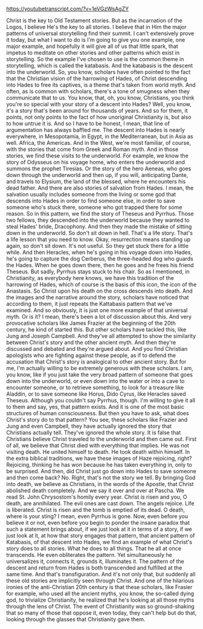 https://youtubetranscript.com/?v=1eVGzWsAgZY

 Christ is the key to Old Testament stories. But as the incarnation of the Logos, I believe He's the key to all stories. I believe that in Him the major patterns of universal storytelling find their summit. I can't extensively prove it today, but what I want to do is I'm going to give you one example, one major example, and hopefully it will give all of us that little spark, that impetus to meditate on other stories and other patterns which exist in storytelling. So the example I've chosen to use is the common theme in storytelling, which is called the katabasis. And the katabasis is the descent into the underworld. So, you know, scholars have often pointed to the fact that the Christian vision of the harrowing of Hades, of Christ descending into Hades to free its captives, is a theme that's taken from world myth. And often, as is common with scholars, there's a tone of smugness when they communicate that to us. You know, that, oh, you know, Christians, you think you're so special with your story of a descent into Hades? Well, you know, it's a story that's been around for thousands of years. And so for them, it points, not only points to the fact of how unoriginal Christianity is, but also to how untrue it is. And so I have to be honest, I mean, that line of argumentation has always baffled me. The descent into Hades is nearly everywhere, in Mesopotamia, in Egypt, in the Mediterranean, but in Asia as well. Africa, the Americas. And in the West, we're most familiar, of course, with the stories that come from Greek and Roman myth. And in those stories, we find these visits to the underworld. For example, we know the story of Odysseus on his voyage home, who enters the underworld and summons the prophet Tiresias. Or the story of the hero Aeneas, who goes down through the underworld and then up, if you will, anticipating Dante, and travels to Elysium, the land of the blessed, where he encounters his dead father. And there are also stories of salvation from Hades. I mean, the salvation usually includes someone from the living or some god that descends into Hades in order to find someone else, in order to save someone who's stuck there, someone who got trapped there for some reason. So in this pattern, we find the story of Theseus and Pyrrhus. Those two fellows, they descended into the underworld because they wanted to steal Hades' bride, Dracophony. And then they made the mistake of sitting down in the underworld. So don't sit down in hell. That's a life story. That's a life lesson that you need to know. Okay, resurrection means standing up again, so don't sit down. It's not useful. So they get stuck there for a little while. And then Heracles, when he's going in his voyage down into Hades, he's going to capture the dog Cerberus, the three-headed dog who guards the Hades. When he goes down there, then he goes and he frees his friend Theseus. But sadly, Pyrrhus stays stuck to his chair. So as I mentioned, in Christianity, as everybody here knows, we have this tradition of the harrowing of Hades, which of course is the basis of this icon, the icon of the Anastasis. So Christ upon his death on the cross descends into death. And the images and the narrative around the story, scholars have noticed that according to them, it just repeats the Kattabasis pattern that we've examined. And so obviously, it is just one more example of that universal myth. Or is it? I mean, there's been a lot of discussion about this. And very provocative scholars like James Frazier at the beginning of the 20th century, he kind of started this. But other scholars have tackled this, like Jung and Joseph Campbell. And they've all attempted to show the similarity between Christ's story and the other ancient myth. And then they're discussed and debated and they're argued about. And you find Christian apologists who are fighting against these people, as if to defend the accusation that Christ's story is analogical to other ancient story. But for me, I'm actually willing to be extremely generous with these scholars. I am, you know, like if you just take the very broad pattern of someone that goes down into the underworld, or even down into the water or into a cave to encounter someone, or to retrieve something, to look for a treasure like Aladdin, or to save someone like Horus, Dido Cyrus, like Heracles saved Theseus. Although you couldn't say Pyrrhus, though. I'm willing to give it all to them and say, yes, that pattern exists. And it is one of the most basic structures of human consciousness. But then you have to ask, what does Christ's story do to that pattern? You see, these scholars like Frazier and Jung and even Campbell, they have actually ignored the story that Christians actually tell. They've ignored the whole story. It is false that Christians believe Christ traveled to the underworld and then came out. First of all, we believe that Christ died with everything that implies. He was not visiting death. He united himself to death. He took death within himself. In the extra biblical traditions, we have these images of Haze rejoicing, right? Rejoicing, thinking he has won because he has taken everything in, only to be surprised. And then, did Christ just go down into Hades to save someone and then come back? No. Right, that's not the story we tell. By bringing God into death, we believe as Christians, in the words of the Apostle, that Christ abolished death completely. And we say it over and over at Pascha. We read St. John Chrysostom's homily every year. Christ is risen and you, O death, are annihilated. The evil ones are cast down. The angels rejoice. Life is liberated. Christ is risen and the tomb is emptied of its dead. O death, where is your sting? I mean, even Pyrrhus is gone. Now, even before you believe it or not, even before you begin to ponder the insane paradox that such a statement brings about, if we just look at it in terms of a story, if we just look at it, at how that story engages that pattern, that ancient pattern of Katabasis, of that descent into Hades, we find an example of what Christ's story does to all stories. What he does to all things. That he all at once transcends. He even obliterates the pattern. Yet simultaneously he universalizes it, connects it, grounds it, illuminates it. The pattern of the descent and return from Hades is both transcended and fulfilled at the same time. And that's transfiguration. And it's not only that, but suddenly all these old stories are implicitly seen through Christ. And one of the hilarious ironies of the anti-Christian 20th century is that these scholars, like Frasier for example, who used all the ancient myths, you know, the so-called dying god, to trivialize Christianity, he realized that he's looking at all those myths through the lens of Christ. The event of Christianity was so ground-shaking that so many of those that oppose it, even today, they can't help but do that, looking through the glasses that Christianity gave them.